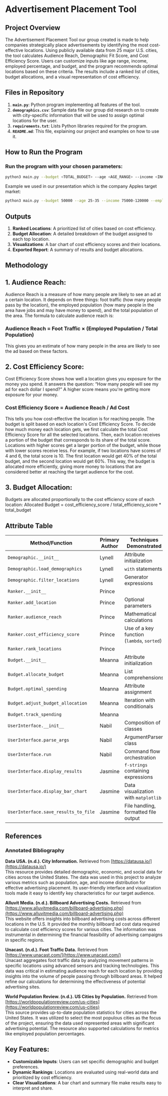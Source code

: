 # Advertisement Placement Tool

## Project Overview

The Advertisement Placement Tool our group created is made to help companies strategically place advertisements by identifying the most cost-effective locations. Using publicly available data from 25 major U.S. cities, the tool calculates Audience Reach, Demographic Fit Score, and Cost Efficiency Score. Users can customize inputs like age range, income, employed percentage, and budget, and the program recommends optimal locations based on these criteria. The results include a ranked list of cities, budget allocations, and a visual representation of cost efficiency.

## Files in Repository

1. **`main.py`**: Python program implementing all features of the tool.
2. **`demographics.csv`**: Sample data file our group did research on to create with city-specific information that will be used to assign optimal locations for the user. 
3. **`requirements.txt`**: Lists Python libraries required for the program.
4. **`README.md`**: This file, explaining our project and examples on how to use it. 


## How to Run the Program

### Run the program with your chosen parameters:
   ```bash
   python3 main.py --budget <TOTAL_BUDGET> --age <AGE_RANGE> --income <INCOME_RANGE> --employedpercentage <EMPLOYED_PERCENTAGE> --top_num <NUMBER_OF_LOCATIONS>
   ```
   Example we used in our presentation which is the company Apples target market:
   ```bash
   python3 main.py --budget 50000 --age 25-35 --income 75000-120000 --employedpercentage 20 --top_num 3
   ```


## Outputs

1. **Ranked Locations**: A prioritized list of cities based on cost efficiency.
2. **Budget Allocation**: A detailed breakdown of the budget assigned to each top location.
3. **Visualizations**: A bar chart of cost efficiency scores and their locations.
4. **Exported Report**: A summary of results and budget allocations.



## Methodology

## 1. **Audience Reach**:
Audience Reach is a measure of how many people are likely to see an ad at a certain location. It depends on three things: foot traffic (how many people pass by the location), the employed population (how many people in the area have jobs and may have money to spend), and the total population of the area. The formula to calculate audience reach is:

### Audience Reach = Foot Traffic × (Employed Population / Total Population)
This gives you an estimate of how many people in the area are likely to see the ad based on these factors. 

## 2. **Cost Efficiency Score**:
Cost Efficiency Score shows how well a location gives you exposure for the money you spend. It answers the question: “How many people will see my ad for each dollar I spend?” A higher score means you're getting more exposure for your money.
### Cost Efficiency Score = Audience Reach / Ad Cost
This tells you how cost-effective the location is for reaching people.
The budget is split based on each location's Cost Efficiency Score. To decide how much money each location gets, we first calculate the total Cost Efficiency Score for all the selected locations. Then, each location receives a portion of the budget that corresponds to its share of the total score. Locations with higher scores get a larger portion of the budget, while those with lower scores receive less. For example, if two locations have scores of 4 and 6, the total score is 10. The first location would get 40% of the total budget, and the second location would get 60%. This way, the budget is allocated more efficiently, giving more money to locations that are considered better at reaching the target audience for the cost.

## 3. **Budget Allocation**:
Budgets are allocated proportionally to the cost efficiency score of each location:
Allocated Budget = cost_efficiency_score / total_efficiency_score * total_budget


## Attribute Table

| **Method/Function**            | **Primary Author** | **Techniques Demonstrated**                |
|--------------------------------|--------------------|--------------------------------------------|
| `Demographic.__init__`         | Lynell             | Attribute initialization                  |
| `Demographic.load_demographics`| Lynell             | `with` statements                         |
| `Demographic.filter_locations` | Lynell             | Generator expressions                     |
| `Ranker.__init__`              | Prince             |                                           |
| `Ranker.add_location`          | Prince             | Optional parameters                       |
| `Ranker.audience_reach`        | Prince             | Mathematical calculations                 |
| `Ranker.cost_efficiency_score` | Prince             | Use of a key function (`lambda`, `sorted`)|
| `Ranker.rank_locations`        | Prince             |                                           |
| `Budget.__init__`              | Meanna             | Attribute initialization                  |
| `Budget.allocate_budget`       | Meanna             | List comprehensions                       |
| `Budget.optimal_spending`      | Meanna             | Attribute assignment                      |
| `Budget.adjust_budget_allocation` | Meanna          | Iteration with conditionals               |
| `Budget.track_spending`        | Meanna             |                                           |
| `UserInterface.__init__`       | Nabil              | Composition of classes                    |
| `UserInterface.parse_args`     | Nabil              | ArgumentParser class                      |
| `UserInterface.run`            | Nabil              | Command flow orchestration                |
| `UserInterface.display_results`| Jasmine            | `f-strings` containing expressions        |
| `UserInterface.display_bar_chart` | Jasmine         | Data visualization with `matplotlib`      |
| `UserInterface.save_results_to_file` | Jasmine       | File handling, formatted file output      | 

## References

### Annotated Bibliography

**Data USA. (n.d.). City Information.** Retrieved from [https://datausa.io/](https://datausa.io/)  
This resource provides detailed demographic, economic, and social data for cities across the United States. The data was used in this project to analyze various metrics such as population, age, and income distribution for effective advertising placement. Its user-friendly interface and visualization tools made it easy to identify key characteristics for our target audience.

**Alluvit Media. (n.d.). Billboard Advertising Costs.** Retrieved from [https://www.alluvitmedia.com/billboard-advertising.php](https://www.alluvitmedia.com/billboard-advertising.php)  
This website offers insights into billboard advertising costs across different locations in the U.S. It provided the monthly billboard ad cost data required to calculate cost efficiency scores for various cities. The information was instrumental in determining the financial feasibility of advertising campaigns in specific regions.

**Unacast. (n.d.). Foot Traffic Data.** Retrieved from [https://www.unacast.com/](https://www.unacast.com/)  
Unacast aggregates foot traffic data by analyzing movement patterns in specific locations using advanced sensors and tracking technologies. This data was critical in estimating audience reach for each location by providing insights into the volume of people passing through billboard areas. It helped refine our calculations for determining the effectiveness of potential advertising sites.

**World Population Review. (n.d.). US Cities by Population.** Retrieved from [https://worldpopulationreview.com/us-cities](https://worldpopulationreview.com/us-cities)  
This source provides up-to-date population statistics for cities across the United States. It was utilized to select the most populous cities as the focus of the project, ensuring the data used represented areas with significant advertising potential. The resource also supported calculations for metrics like employed population percentages.

## Key Features:
- **Customizable Inputs**: Users can set specific demographic and budget preferences.
- **Dynamic Rankings**: Locations are evaluated using real-world data and prioritized by cost efficiency.
- **Clear Visualizations**: A bar chart and summary file make results easy to interpret and share.

